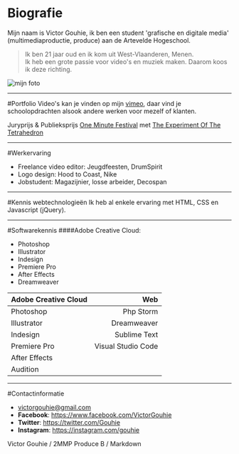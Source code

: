 Biografie
==========
Mijn naam is Victor Gouhie, ik ben een student 'grafische en digitale media' \(multimediaproductie, produce\) aan
de Artevelde Hogeschool.   
>Ik ben 21 jaar oud en ik kom uit West-Vlaanderen, Menen.     
>Ik heb een grote passie voor video's en muziek maken. Daarom koos ik deze richting.    

  
![mijn foto](https://media.licdn.com/mpr/mpr/shrinknp_400_400/p/2/005/03c/3e8/129c14d.jpg "mijn foto")

___

#Portfolio
Video's kan je vinden op mijn [vimeo]( https://vimeo.com/gouhie "vimeo"), daar vind je schoolopdrachten alsook andere werken voor mezelf of klanten.
 
   Juryprijs & Publieksprijs [One Minute Festival]( http://www.arteveldehogeschool.be/oneminutefestival/ "One Minute Festival" ) met [The Experiment Of The Tetrahedron](https://vimeo.com/126687890 "The Experiment Of The Tetrahedron") 

___

#Werkervaring
* Freelance video editor: Jeugdfeesten, DrumSpirit 
* Logo design: Hood to Coast, Nike
* Jobstudent: Magazijnier, losse arbeider, Decospan

___
#Kennis webtechnologieën
Ik heb al enkele ervaring met HTML, CSS en Javascript \(jQuery\). 

___
#Softwarekennis
####Adobe Creative Cloud:
* Photoshop
* Illustrator
* Indesign
* Premiere Pro
* After Effects
* Dreamweaver

| Adobe Creative Cloud     |    Web | 
| :---------------------- | ------------------------:| 
| Photoshop  | Php Storm |  
| Illustrator|  Dreamweaver |  
| Indesign   |    Sublime Text | 
| Premiere Pro|    Visual Studio Code| 
| After Effects|    
| Audition     |   
     
  
___
#Contactinformatie

* [victorgouhie@gmail.com](victorgouhie@gmail.com "victorgouhie@gmail.com")
* **Facebook**: https://www.facebook.com/VictorGouhie
* **Twitter**: https://twitter.com/Gouhie
* **Instagram**: https://instagram.com/gouhie



Victor Gouhie / 2MMP Produce B / Markdown